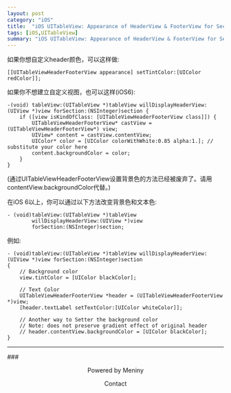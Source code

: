 ```yaml
---    
layout: post    
category: "iOS"    
title:  "iOS UITableView: Appearance of HeaderView & FooterView for Section"    
tags: [iOS,UITableView]    
summary: "iOS UITableView: Appearance of HeaderView & FooterView for Section"    
---    
```

如果你想自定义header颜色，可以这样做:

	[[UITableViewHeaderFooterView appearance] setTintColor:[UIColor redColor]]; 
	
如果你不想建立自定义视图，也可以这样(iOS6):

	-(void) tableView:(UITableView *)tableView willDisplayHeaderView:(UIView *)view forSection:(NSInteger)section {
	    if ([view isKindOfClass: [UITableViewHeaderFooterView class]]) {
	        UITableViewHeaderFooterView* castView = (UITableViewHeaderFooterView*) view;
	        UIView* content = castView.contentView;
	        UIColor* color = [UIColor colorWithWhite:0.85 alpha:1.]; // substitute your color here
	        content.backgroundColor = color;
	    }
	}
	
(通过UITableViewHeaderFooterView设置背景色的方法已经被废弃了。请用contentView.backgroundColor代替。)

在iOS 6以上，你可以通过以下方法改变背景色和文本色:

	- (void)tableView:(UITableView *)tableView 
	        willDisplayHeaderView:(UIView *)view 
	        forSection:(NSInteger)section;
	        
例如:

	- (void)tableView:(UITableView *)tableView willDisplayHeaderView:(UIView *)view forSection:(NSInteger)section
	{
	    // Background color
	    view.tintColor = [UIColor blackColor];

	    // Text Color
	    UITableViewHeaderFooterView *header = (UITableViewHeaderFooterView *)view;
	    [header.textLabel setTextColor:[UIColor whiteColor]];

	    // Another way to Setter the background color
	    // Note: does not preserve gradient effect of original header
	    // header.contentView.backgroundColor = [UIColor blackColor];
	}
	
  
***    
###<center>Powered by Meniny</center>    
<center>Contact <Meniny@qq.com></center>    
    
  
  


